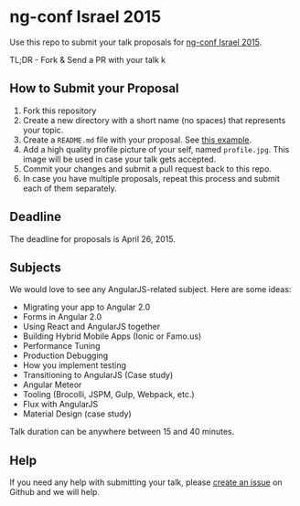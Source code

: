 ng-conf Israel 2015
===================

Use this repo to submit your talk proposals for [ng-conf Israel 2015](http://ng-conf.co.il).

TL;DR - Fork & Send a PR with your talk k

## How to Submit your Proposal

1. Fork this repository
2. Create a new directory with a short name (no spaces) that represents your topic.
3. Create a `README.md` file with your proposal. See [this example](https://github.com/gdg-israel/ng-conf-israel-submissions/blob/master/example-test-automation/README.md).
4. Add a high quality profile picture of your self, named `profile.jpg`. This image will be used in case your talk gets
   accepted.
5. Commit your changes and submit a pull request back to this repo.
6. In case you have multiple proposals, repeat this process and submit each of them separately.

## Deadline

The deadline for proposals is April 26, 2015.

## Subjects

We would love to see any AngularJS-related subject. Here are some ideas:

* Migrating your app to Angular 2.0
* Forms in Angular 2.0
* Using React and AngularJS together
* Building Hybrid Mobile Apps (Ionic or Famo.us)
* Performance Tuning
* Production Debugging
* How you implement testing
* Transitioning to AngularJS (Case study)
* Angular Meteor
* Tooling (Brocolli, JSPM, Gulp, Webpack, etc.)
* Flux with AngularJS
* Material Design (case study)

Talk duration can be anywhere between 15 and 40 minutes.

## Help

If you need any help with submitting your talk, please
[create an issue](https://github.com/gdg-israel/ng-conf-israel-submissions/issues/new) on Github and we will help.
